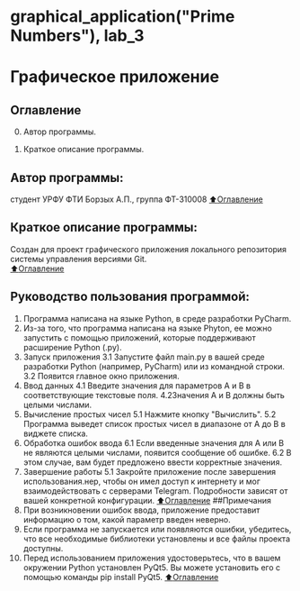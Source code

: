 # graphical_application("Prime Numbers"), lab_3

# Графическое приложение

## Оглавление

0. Автор программы.

1. Краткое описание программы.

## Автор программы:
студент УРФУ ФТИ  Борзых А.П., группа ФТ-310008
[:arrow_up:Оглавление](#Оглавление)

## Краткое описание программы:
Создан для проект графического приложения локального репозитория системы управления версиями Git.    
[:arrow_up:Оглавление](#Оглавление)

## Руководство пользования программой:
1. Программа написана на языке Python, в среде разработки PyCharm.
2. Из-за того, что программа написана на языке Phyton, ее можно запустить с помощью приложений, которые поддерживают расширение Python (.py).
3. Запуск приложения
     3.1 Запустите файл main.py в вашей среде разработки Python (например, PyCharm) или из командной строки.
     3.2 Появится главное окно приложения.
4. Ввод данных
     4.1 Введите значения для параметров A и B в соответствующие текстовые поля.
     4.2Значения A и B должны быть целыми числами.
5. Вычисление простых чисел
     5.1 Нажмите кнопку "Вычислить".
     5.2 Программа выведет список простых чисел в диапазоне от A до B в виджете списка.
6. Обработка ошибок ввода
     6.1 Если введенные значения для A или B не являются целыми числами, появится сообщение об ошибке.
     6.2 В этом случае, вам будет предложено ввести корректные значения.
5. Завершение работы
     5.1 Закройте приложение после завершения использования.нер, чтобы он имел доступ к интернету и мог взаимодействовать с серверами Telegram. Подробности зависят от вашей конкретной конфигурации.
[:arrow_up:Оглавление](#Оглавление)
##Примечания
1. При возникновении ошибок ввода, приложение предоставит информацию о том, какой параметр введен неверно.
2. Если программа не запускается или появляются ошибки, убедитесь, что все необходимые библиотеки установлены и все файлы проекта доступны.
3. Перед использованием приложения удостоверьтесь, что в вашем окружении Python установлен PyQt5. Вы можете установить его с помощью команды pip install PyQt5.
[:arrow_up:Оглавление](#Оглавление)


